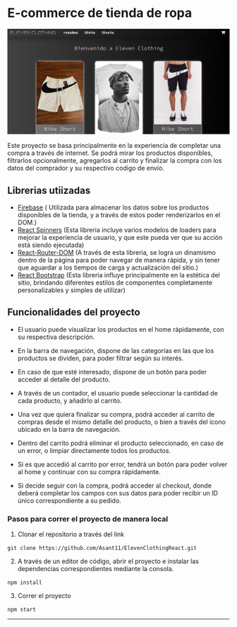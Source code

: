 # E-commerce de tienda de ropa

![](public/ElevenCaptura.png)

Este proyecto se basa principalmente en la experiencia de completar una compra a través de internet. Se podrá mirar los productos disponibles, filtrarlos opcionalmente, agregarlos al carrito y finalizar la compra con los datos del comprador y su respectivo codigo de envío.

## Librerias utiizadas

- [Firebase](https://firebase.google.com/)
    ( Utilizada para almacenar los datos sobre los productos disponibles de la tienda, y a través de estos poder renderizarlos en el DOM.)
- [React Spinners](https://www.npmjs.com/package/react-spinners) (Esta libreria incluye varios modelos de loaders para mejorar la experiencia de usuario, y que este pueda ver que su acción está siendo ejecutada)
- [React-Router-DOM](https://reactrouter.com/en/main) (A través de esta libreria, se logra un dinamismo dentro de la página para poder navegar de manera rápida, y sin tener que aguardar a los tiempos de carga y actualización del sitio.)
- [React Bootstrap](https://react-bootstrap.github.io/) (Esta libreria influye principalmente en la estética del sitio, brindando diferentes estilos de componentes completamente personalizables y simples de utilizar)

## Funcionalidades del proyecto

- El usuario puede visualizar los productos en el home rápidamente, con su respectiva descripción.

- En la barra de navegación, dispone de las categorías en las que los productos se dividen, para poder filtrar según su interés.

- En caso de que esté interesado, dispone de un botón para poder acceder al detalle del producto.

- A través de un contador, el usuario puede seleccionar la cantidad de cada producto, y añadirlo al carrito.

- Una vez que quiera finalizar su compra, podrá acceder al carrito de compras desde el mismo detalle del producto, o bien a través del icono ubicado en la barra de navegación.

- Dentro del carrito podrá eliminar el producto seleccionado, en caso de un error, o limpiar directamente todos los productos.

- Si es que accedió al carrito por error, tendrá un botón para poder volver al home y continuar con su compra rápidamente.

- Si decide seguir con la compra, podrá acceder al checkout, donde deberá completar los campos con sus datos para poder recibir un ID único correspondiente a su pedido.



### Pasos para correr el proyecto de manera local

1. Clonar el repositorio a través del link

```
git clone https://github.com/Asant11/ElevenClothingReact.git
```

2. A través de un editor de código, abrir el proyecto e instalar las dependencias correspondientes mediante la consola.

```
npm install
```
3. Correr el proyecto

```
npm start
```
---

